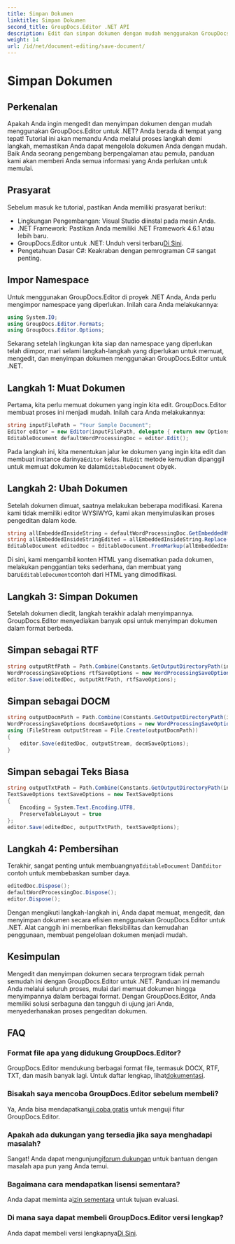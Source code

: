 ```yaml
---
title: Simpan Dokumen
linktitle: Simpan Dokumen
second_title: GroupDocs.Editor .NET API
description: Edit dan simpan dokumen dengan mudah menggunakan GroupDocs.Editor untuk .NET. Panduan langkah demi langkah ini menyederhanakan proses bagi pengembang.
weight: 14
url: /id/net/document-editing/save-document/
---
```


# Simpan Dokumen

## Perkenalan
Apakah Anda ingin mengedit dan menyimpan dokumen dengan mudah menggunakan GroupDocs.Editor untuk .NET? Anda berada di tempat yang tepat! Tutorial ini akan memandu Anda melalui proses langkah demi langkah, memastikan Anda dapat mengelola dokumen Anda dengan mudah. Baik Anda seorang pengembang berpengalaman atau pemula, panduan kami akan memberi Anda semua informasi yang Anda perlukan untuk memulai.
## Prasyarat
Sebelum masuk ke tutorial, pastikan Anda memiliki prasyarat berikut:
- Lingkungan Pengembangan: Visual Studio diinstal pada mesin Anda.
- .NET Framework: Pastikan Anda memiliki .NET Framework 4.6.1 atau lebih baru.
-  GroupDocs.Editor untuk .NET: Unduh versi terbaru[Di Sini](https://releases.groupdocs.com/editor/net/).
- Pengetahuan Dasar C#: Keakraban dengan pemrograman C# sangat penting.
## Impor Namespace
Untuk menggunakan GroupDocs.Editor di proyek .NET Anda, Anda perlu mengimpor namespace yang diperlukan. Inilah cara Anda melakukannya:
```csharp
using System.IO;
using GroupDocs.Editor.Formats;
using GroupDocs.Editor.Options;
```
Sekarang setelah lingkungan kita siap dan namespace yang diperlukan telah diimpor, mari selami langkah-langkah yang diperlukan untuk memuat, mengedit, dan menyimpan dokumen menggunakan GroupDocs.Editor untuk .NET.
## Langkah 1: Muat Dokumen
Pertama, kita perlu memuat dokumen yang ingin kita edit. GroupDocs.Editor membuat proses ini menjadi mudah. Inilah cara Anda melakukannya:

```csharp
string inputFilePath = "Your Sample Document";
Editor editor = new Editor(inputFilePath, delegate { return new Options.WordProcessingLoadOptions(); });
EditableDocument defaultWordProcessingDoc = editor.Edit();
```
 Pada langkah ini, kita menentukan jalur ke dokumen yang ingin kita edit dan membuat instance darinya`Editor` kelas. Itu`Edit` metode kemudian dipanggil untuk memuat dokumen ke dalam`EditableDocument` obyek.
## Langkah 2: Ubah Dokumen
Setelah dokumen dimuat, saatnya melakukan beberapa modifikasi. Karena kami tidak memiliki editor WYSIWYG, kami akan menyimulasikan proses pengeditan dalam kode.

```csharp
string allEmbeddedInsideString = defaultWordProcessingDoc.GetEmbeddedHtml();
string allEmbeddedInsideStringEdited = allEmbeddedInsideString.Replace("Subtitle", "Edited subtitle");
EditableDocument editedDoc = EditableDocument.FromMarkup(allEmbeddedInsideStringEdited, null);
```
 Di sini, kami mengambil konten HTML yang disematkan pada dokumen, melakukan penggantian teks sederhana, dan membuat yang baru`EditableDocument`contoh dari HTML yang dimodifikasi.
## Langkah 3: Simpan Dokumen
Setelah dokumen diedit, langkah terakhir adalah menyimpannya. GroupDocs.Editor menyediakan banyak opsi untuk menyimpan dokumen dalam format berbeda.
## Simpan sebagai RTF
```csharp
string outputRtfPath = Path.Combine(Constants.GetOutputDirectoryPath(inputFilePath), "editedDoc.rtf");
WordProcessingSaveOptions rtfSaveOptions = new WordProcessingSaveOptions(WordProcessingFormats.Rtf);
editor.Save(editedDoc, outputRtfPath, rtfSaveOptions);
```
## Simpan sebagai DOCM
```csharp
string outputDocmPath = Path.Combine(Constants.GetOutputDirectoryPath(inputFilePath), "editedDoc.docm");
WordProcessingSaveOptions docmSaveOptions = new WordProcessingSaveOptions(WordProcessingFormats.Docm);
using (FileStream outputStream = File.Create(outputDocmPath))
{
    editor.Save(editedDoc, outputStream, docmSaveOptions);
}
```
## Simpan sebagai Teks Biasa
```csharp
string outputTxtPath = Path.Combine(Constants.GetOutputDirectoryPath(inputFilePath), "editedDoc.txt");
TextSaveOptions textSaveOptions = new TextSaveOptions
{
    Encoding = System.Text.Encoding.UTF8,
    PreserveTableLayout = true
};
editor.Save(editedDoc, outputTxtPath, textSaveOptions);
```
## Langkah 4: Pembersihan
 Terakhir, sangat penting untuk membuangnya`EditableDocument` Dan`Editor` contoh untuk membebaskan sumber daya.
```csharp
editedDoc.Dispose();
defaultWordProcessingDoc.Dispose();
editor.Dispose();
```
Dengan mengikuti langkah-langkah ini, Anda dapat memuat, mengedit, dan menyimpan dokumen secara efisien menggunakan GroupDocs.Editor untuk .NET. Alat canggih ini memberikan fleksibilitas dan kemudahan penggunaan, membuat pengelolaan dokumen menjadi mudah.
## Kesimpulan
Mengedit dan menyimpan dokumen secara terprogram tidak pernah semudah ini dengan GroupDocs.Editor untuk .NET. Panduan ini memandu Anda melalui seluruh proses, mulai dari memuat dokumen hingga menyimpannya dalam berbagai format. Dengan GroupDocs.Editor, Anda memiliki solusi serbaguna dan tangguh di ujung jari Anda, menyederhanakan proses pengeditan dokumen.
## FAQ
### Format file apa yang didukung GroupDocs.Editor?
GroupDocs.Editor mendukung berbagai format file, termasuk DOCX, RTF, TXT, dan masih banyak lagi. Untuk daftar lengkap, lihat[dokumentasi](https://tutorials.groupdocs.com/editor/net/).
### Bisakah saya mencoba GroupDocs.Editor sebelum membeli?
 Ya, Anda bisa mendapatkan[uji coba gratis](https://releases.groupdocs.com/) untuk menguji fitur GroupDocs.Editor.
### Apakah ada dukungan yang tersedia jika saya menghadapi masalah?
 Sangat! Anda dapat mengunjungi[forum dukungan](https://forum.groupdocs.com/c/editor/20) untuk bantuan dengan masalah apa pun yang Anda temui.
### Bagaimana cara mendapatkan lisensi sementara?
 Anda dapat meminta a[izin sementara](https://purchase.groupdocs.com/temporary-license/) untuk tujuan evaluasi.
### Di mana saya dapat membeli GroupDocs.Editor versi lengkap?
 Anda dapat membeli versi lengkapnya[Di Sini](https://purchase.groupdocs.com/buy).